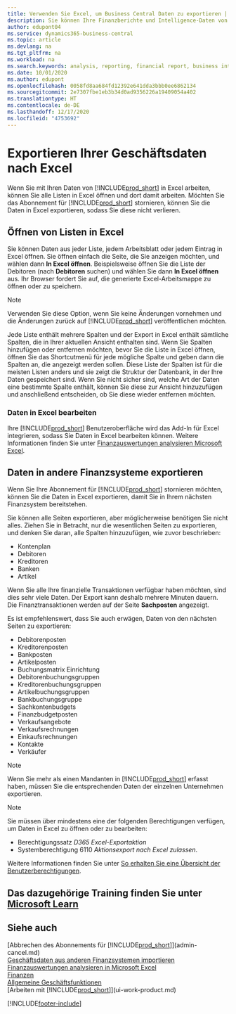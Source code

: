 ```yaml
---
title: Verwenden Sie Excel, um Business Central Daten zu exportieren | Microsoft Docs
description: Sie können Ihre Finanzberichte und Intelligence-Daten von Business Central in Excel exportieren, oder Ihre Financials Daten in Excel öffnen.
author: edupont04
ms.service: dynamics365-business-central
ms.topic: article
ms.devlang: na
ms.tgt_pltfrm: na
ms.workload: na
ms.search.keywords: analysis, reporting, financial report, business intelligence, BI, Excel
ms.date: 10/01/2020
ms.author: edupont
ms.openlocfilehash: 0058fd8aa684fd12392e641dda3bbb0ee6862134
ms.sourcegitcommit: 2e7307fbe1eb3b34d0ad9356226a19409054a402
ms.translationtype: HT
ms.contentlocale: de-DE
ms.lasthandoff: 12/17/2020
ms.locfileid: "4753692"
---
```

# <a name="exporting-your-business-data-to-excel"></a>Exportieren Ihrer Geschäftsdaten nach Excel
Wenn Sie mit Ihren Daten von [!INCLUDE[prod_short](includes/prod_short.md)] in Excel arbeiten, können Sie alle Listen in Excel öffnen und dort damit arbeiten. Möchten Sie das Abonnement für [!INCLUDE[prod_short](includes/prod_short.md)] stornieren, können Sie die Daten in Excel exportieren, sodass Sie diese nicht verlieren.

## <a name="opening-lists-in-excel"></a>Öffnen von Listen in Excel
Sie können Daten aus jeder Liste, jedem Arbeitsblatt oder jedem Eintrag in Excel öffnen. Sie öffnen einfach die Seite, die Sie anzeigen möchten, und wählen dann **In Excel öffnen**. Beispielsweise öffnen Sie die Liste der Debitoren (nach **Debitoren** suchen) und wählen Sie dann **In Excel öffnen** aus. Ihr Browser fordert Sie auf, die generierte Excel-Arbeitsmappe zu öffnen oder zu speichern.  

> [!NOTE]
> Verwenden Sie diese Option, wenn Sie keine Änderungen vornehmen und die Änderungen zurück auf [!INCLUDE[prod_short](includes/prod_short.md)] veröffentlichen möchten.  

Jede Liste enthält mehrere Spalten und der Export in Excel enthält sämtliche Spalten, die in Ihrer aktuellen Ansicht enthalten sind. Wenn Sie Spalten hinzufügen oder entfernen möchten, bevor Sie die Liste in Excel öffnen, öffnen Sie das Shortcutmenü für jede mögliche Spalte und geben dann die Spalten an, die angezeigt werden sollen. Diese Liste der Spalten ist für die meisten Listen anders und sie zeigt die Struktur der Datenbank, in der Ihre Daten gespeichert sind. Wenn Sie nicht sicher sind, welche Art der Daten eine bestimmte Spalte enthält, können Sie diese zur Ansicht hinzuzufügen und anschließend entscheiden, ob Sie diese wieder entfernen möchten.  

### <a name="edit-data-in-excel"></a>Daten in Excel bearbeiten
Ihre [!INCLUDE[prod_short](includes/prod_short.md)] Benutzeroberfläche wird das Add-In für Excel integrieren, sodass Sie Daten in Excel bearbeiten können. Weitere Informationen finden Sie unter [Finanzauswertungen analysieren Microsoft Excel](finance-analyze-excel.md).  

## <a name="exporting-data-to-other-finance-systems"></a>Daten in andere Finanzsysteme exportieren
Wenn Sie Ihre Abonnement für [!INCLUDE[prod_short](includes/prod_short.md)] stornieren möchten, können Sie die Daten in Excel exportieren, damit Sie in Ihrem nächsten Finanzsystem bereitstehen.  

Sie können alle Seiten exportieren, aber möglicherweise benötigen Sie nicht alles. Ziehen Sie in Betracht, nur die wesentlichen Seiten zu exportieren, und denken Sie daran, alle Spalten hinzuzufügen, wie zuvor beschrieben:  

* Kontenplan  
* Debitoren  
* Kreditoren  
* Banken  
* Artikel  

Wenn Sie alle Ihre finanzielle Transaktionen verfügbar haben möchten, sind dies sehr viele Daten. Der Export kann deshalb mehrere Minuten dauern. Die Finanztransaktionen werden auf der Seite **Sachposten** angezeigt.  

Es ist empfehlenswert, dass Sie auch erwägen, Daten von den nächsten Seiten zu exportieren:  

* Debitorenposten  
* Kreditorenposten  
* Bankposten  
* Artikelposten  
* Buchungsmatrix Einrichtung  
* Debitorenbuchungsgruppen  
* Kreditorenbuchungsgruppen  
* Artikelbuchungsgruppen  
* Bankbuchungsgruppe  
* Sachkontenbudgets  
* Finanzbudgetposten  
* Verkaufsangebote  
* Verkaufsrechnungen  
* Einkaufsrechnungen  
* Kontakte  
* Verkäufer  

> [!NOTE]  
> Wenn Sie mehr als einen Mandanten in [!INCLUDE[prod_short](includes/prod_short.md)] erfasst haben, müssen Sie die entsprechenden Daten der einzelnen Unternehmen exportieren.

> [!NOTE]
> Sie müssen über mindestens eine der folgenden Berechtigungen verfügen, um Daten in Excel zu öffnen oder zu bearbeiten:
>    - Berechtigungssatz *D365 Excel-Exportaktion*  
>    - Systemberechtigung 6110 *Aktionsexport nach Excel zulassen*.  

Weitere Informationen finden Sie unter [So erhalten Sie eine Übersicht der Benutzerberechtigungen](ui-define-granular-permissions.md#to-get-an-overview-of-a-users-permissions).

## <a name="see-related-training-at-microsoft-learn"></a>Das dazugehörige Training finden Sie unter [Microsoft Learn](/learn/modules/configure-powerbi-excel-dynamics-365-business-central/index)

## <a name="see-also"></a>Siehe auch
[Abbrechen des Abonnements für [!INCLUDE[prod_short](includes/prod_short.md)]](admin-cancel.md)  
[Geschäftsdaten aus anderen Finanzsystemen importieren](across-import-data-configuration-packages.md)  
[Finanzauswertungen analysieren in Microsoft Excel](finance-analyze-excel.md)  
[Finanzen](finance.md)  
[Allgemeine Geschäftsfunktionen](ui-across-business-areas.md)  
[Arbeiten mit [!INCLUDE[prod_short](includes/prod_short.md)]](ui-work-product.md)  


[!INCLUDE[footer-include](includes/footer-banner.md)]